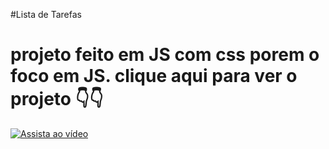 
  #Lista de Tarefas
  <h1>
    projeto feito em JS com css porem o foco em JS.
    clique aqui para ver o projeto 👇👇
  </h1>



[![Assista ao vídeo](https://i.pinimg.com/736x/2e/ab/20/2eab201ba9b9a76a01312d4a42f49ae1.jpg)](https://www.youtube.com/watch?v=p_7kyxAJDEI&ab_channel=CaioFratini)

